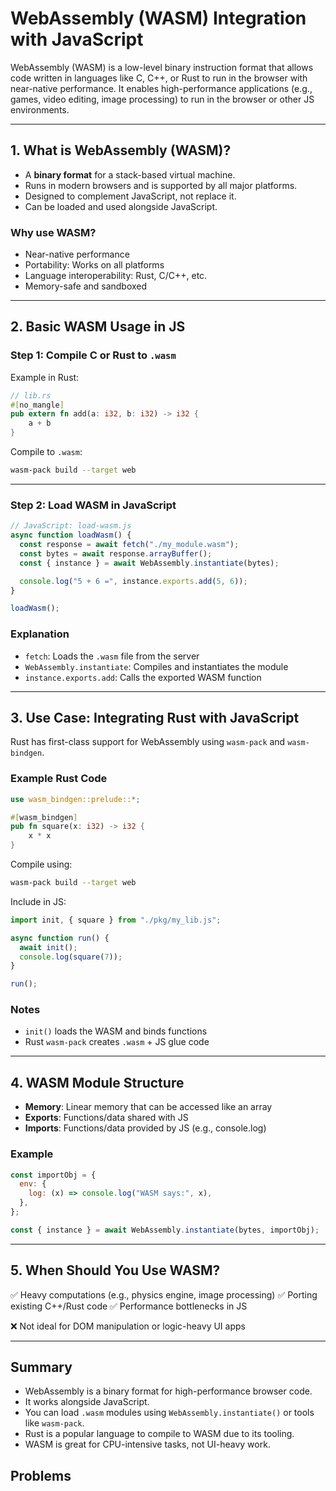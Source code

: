 # WebAssembly (WASM) Integration with JavaScript

WebAssembly (WASM) is a low-level binary instruction format that allows code written in languages like C, C++, or Rust to run in the browser with near-native performance. It enables high-performance applications (e.g., games, video editing, image processing) to run in the browser or other JS environments.

---

## 1. What is WebAssembly (WASM)?

* A **binary format** for a stack-based virtual machine.
* Runs in modern browsers and is supported by all major platforms.
* Designed to complement JavaScript, not replace it.
* Can be loaded and used alongside JavaScript.

### Why use WASM?

* Near-native performance
* Portability: Works on all platforms
* Language interoperability: Rust, C/C++, etc.
* Memory-safe and sandboxed

---

## 2. Basic WASM Usage in JS

### Step 1: Compile C or Rust to `.wasm`

Example in Rust:

```rs
// lib.rs
#[no_mangle]
pub extern fn add(a: i32, b: i32) -> i32 {
    a + b
}
```

Compile to `.wasm`:

```bash
wasm-pack build --target web
```

---

### Step 2: Load WASM in JavaScript

```js
// JavaScript: load-wasm.js
async function loadWasm() {
  const response = await fetch("./my_module.wasm");
  const bytes = await response.arrayBuffer();
  const { instance } = await WebAssembly.instantiate(bytes);

  console.log("5 + 6 =", instance.exports.add(5, 6));
}

loadWasm();
```

### Explanation

* `fetch`: Loads the `.wasm` file from the server
* `WebAssembly.instantiate`: Compiles and instantiates the module
* `instance.exports.add`: Calls the exported WASM function

---

## 3. Use Case: Integrating Rust with JavaScript

Rust has first-class support for WebAssembly using `wasm-pack` and `wasm-bindgen`.

### Example Rust Code

```rs
use wasm_bindgen::prelude::*;

#[wasm_bindgen]
pub fn square(x: i32) -> i32 {
    x * x
}
```

Compile using:

```bash
wasm-pack build --target web
```

Include in JS:

```js
import init, { square } from "./pkg/my_lib.js";

async function run() {
  await init();
  console.log(square(7));
}

run();
```

### Notes

* `init()` loads the WASM and binds functions
* Rust `wasm-pack` creates `.wasm` + JS glue code

---

## 4. WASM Module Structure

* **Memory**: Linear memory that can be accessed like an array
* **Exports**: Functions/data shared with JS
* **Imports**: Functions/data provided by JS (e.g., console.log)

### Example

```js
const importObj = {
  env: {
    log: (x) => console.log("WASM says:", x),
  },
};

const { instance } = await WebAssembly.instantiate(bytes, importObj);
```

---

## 5. When Should You Use WASM?

✅ Heavy computations (e.g., physics engine, image processing)
✅ Porting existing C++/Rust code
✅ Performance bottlenecks in JS

❌ Not ideal for DOM manipulation or logic-heavy UI apps

---

## Summary

* WebAssembly is a binary format for high-performance browser code.
* It works alongside JavaScript.
* You can load `.wasm` modules using `WebAssembly.instantiate()` or tools like `wasm-pack`.
* Rust is a popular language to compile to WASM due to its tooling.
* WASM is great for CPU-intensive tasks, not UI-heavy work.

## Problems
